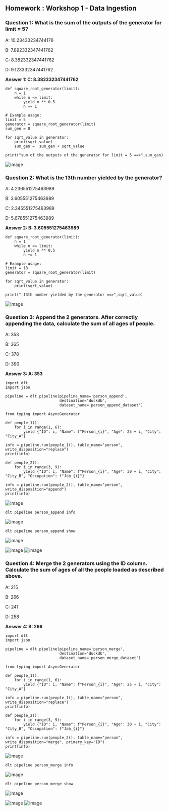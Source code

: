 ## Homework : Workshop 1 - Data Ingestion

### Question 1: What is the sum of the outputs of the generator for limit = 5?

A: 10.23433234744176

B: 7.892332347441762

C: 8.382332347441762

D: 9.123332347441762


**Answer 1: C: 8.382332347441762**

```
def square_root_generator(limit):
    n = 1
    while n <= limit:
        yield n ** 0.5
        n += 1

# Example usage:
limit = 5
generator = square_root_generator(limit)
sum_gen = 0

for sqrt_value in generator:
    print(sqrt_value)
    sum_gen =  sum_gen + sqrt_value

print("sum of the outputs of the generator for limit = 5 ==>",sum_gen)
```
![image](https://github.com/garjita63/de-zoomcamp-2024/assets/77673886/9ec78d5b-bd6a-4ae8-bc98-cb238e154600)


### Question 2: What is the 13th number yielded by the generator?

A: 4.236551275463989

B: 3.605551275463989

C: 2.345551275463989

D: 5.678551275463989


**Answer 2: B: 3.605551275463989**

```
def square_root_generator(limit):
    n = 1
    while n <= limit:
        yield n ** 0.5
        n += 1

# Example usage:
limit = 13
generator = square_root_generator(limit)

for sqrt_value in generator:
    print(sqrt_value)

print(" 13th number yielded by the generator ==>",sqrt_value)
```
![image](https://github.com/garjita63/de-zoomcamp-2024/assets/77673886/16de0689-456a-4e54-9488-efd97d027a79)

 
### Question 3: Append the 2 generators. After correctly appending the data, calculate the sum of all ages of people.

A: 353

B: 365

C: 378

D: 390

**Answer 3: A: 353**

```
import dlt
import json

pipeline = dlt.pipeline(pipeline_name='person_append',
                        destination='duckdb',
                        dataset_name='person_append_dataset')

from typing import AsyncGenerator

def people_1():
    for i in range(1, 6):
        yield {"ID": i, "Name": f"Person_{i}", "Age": 25 + i, "City": "City_A"}

info = pipeline.run(people_1(), table_name="person", write_disposition="replace")
print(info)

def people_2():
    for i in range(3, 9):
        yield {"ID": i, "Name": f"Person_{i}", "Age": 30 + i, "City": "City_B", "Occupation": f"Job_{i}"}

info = pipeline.run(people_2(), table_name="person", write_disposition="append")
print(info)
```
![image](https://github.com/garjita63/de-zoomcamp-2024/assets/77673886/18f2099d-f68c-4c52-8fed-f9081ea195e3)

```
dlt pipeline person_append info
```

![image](https://github.com/garjita63/de-zoomcamp-2024/assets/77673886/b6141b71-697d-40ab-a475-23f8ae339c99)


```
dlt pipeline person_append show
```
![image](https://github.com/garjita63/de-zoomcamp-2024/assets/77673886/41080d85-9496-46c0-8aab-6ccca2b849c1)

![image](https://github.com/garjita63/de-zoomcamp-2024-homework-workshop-data-ingestion/assets/77673886/8fa657c2-f741-43d6-b0b6-d723ca27f814)
![image](https://github.com/garjita63/de-zoomcamp-2024-homework-workshop-data-ingestion/assets/77673886/80f7a893-ca33-4ff0-9656-6c8526856edd)


### Question 4: Merge the 2 generators using the ID column. Calculate the sum of ages of all the people loaded as described above.

A: 215

B: 266

C: 241

D: 258

**Answer 4: B: 266**

```
import dlt
import json

pipeline = dlt.pipeline(pipeline_name='person_merge',
                        destination='duckdb',
                        dataset_name='person_merge_dataset')

from typing import AsyncGenerator

def people_1():
    for i in range(1, 6):
        yield {"ID": i, "Name": f"Person_{i}", "Age": 25 + i, "City": "City_A"}

info = pipeline.run(people_1(), table_name="person", write_disposition="replace")
print(info)   

def people_2():
    for i in range(3, 9):
        yield {"ID": i, "Name": f"Person_{i}", "Age": 30 + i, "City": "City_B", "Occupation": f"Job_{i}"}

info = pipeline.run(people_2(), table_name="person", write_disposition="merge", primary_key="ID")
print(info)   
```
![image](https://github.com/garjita63/de-zoomcamp-2024/assets/77673886/c9261431-5d6a-4831-b35c-3617ec8e0dad)

```
dlt pipeline person_merge info
```
![image](https://github.com/garjita63/de-zoomcamp-2024/assets/77673886/edd65aa3-af16-4d5c-94e8-47e2b85ffa05)

```
dlt pipeline person_merge show
```
![image](https://github.com/garjita63/de-zoomcamp-2024/assets/77673886/796e3057-e290-43a5-8a9b-ddf515ea0d7a)

![image](https://github.com/garjita63/de-zoomcamp-2024-homework-workshop-data-ingestion/assets/77673886/f912dd3e-731c-4e7f-8378-6ec48b2f3dcc)
![image](https://github.com/garjita63/de-zoomcamp-2024-homework-workshop-data-ingestion/assets/77673886/5379a33b-05ec-401e-9e20-875fb4dbcce9)
